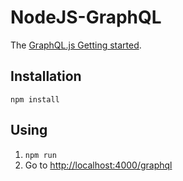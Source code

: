 # NodeJS-GraphQL

The [GraphQL.js Getting started](http://graphql.org/graphql-js/).

## Installation

```
npm install
```

## Using

1. `npm run`
2. Go to [http://localhost:4000/graphql](http://localhost:4000/graphql)
